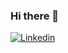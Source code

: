 ### Hi there 👋

<div>
  <a href="https://www.linkedin.com/in/serhii-kukhar-bbab10125/" target="_blank">
    <img src="https://img.shields.io/badge/LinkedIn-blue?logo=Linkedin&logoColor=white" alt="Linkedin" />
  </a>
</div>

<!--
**kukhars707/kukhars707** is a ✨ _special_ ✨ repository because its `README.md` (this file) appears on your GitHub profile.

Here are some ideas to get you started:

- 🔭 I’m currently working on ...
- 🌱 I’m currently learning ...
- 👯 I’m looking to collaborate on ...
- 🤔 I’m looking for help with ...
- 💬 Ask me about ...
- 📫 How to reach me: ...
- 😄 Pronouns: ...
- ⚡ Fun fact: ...
-->
